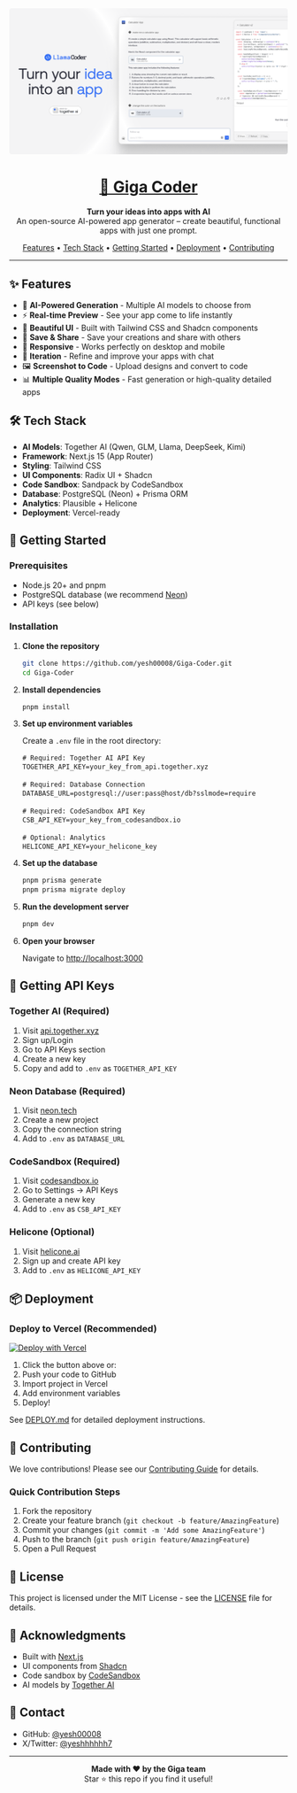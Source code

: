 <a href="https://www.gigacoder.io">
  <img alt="Giga Coder - AI App Generator" src="./public/og-image.png">
  <h1 align="center">🚀 Giga Coder</h1>
</a>

<p align="center">
  <strong>Turn your ideas into apps with AI</strong><br>
  An open-source AI-powered app generator – create beautiful, functional apps with just one prompt.
</p>

<p align="center">
  <a href="#features">Features</a> •
  <a href="#tech-stack">Tech Stack</a> •
  <a href="#getting-started">Getting Started</a> •
  <a href="#deployment">Deployment</a> •
  <a href="#contributing">Contributing</a>
</p>

---

## ✨ Features

- 🤖 **AI-Powered Generation** - Multiple AI models to choose from
- ⚡ **Real-time Preview** - See your app come to life instantly
- 🎨 **Beautiful UI** - Built with Tailwind CSS and Shadcn components
- 💾 **Save & Share** - Save your creations and share with others
- 📱 **Responsive** - Works perfectly on desktop and mobile
- 🔄 **Iteration** - Refine and improve your apps with chat
- 🖼️ **Screenshot to Code** - Upload designs and convert to code
- 📊 **Multiple Quality Modes** - Fast generation or high-quality detailed apps

## 🛠️ Tech Stack

- **AI Models**: Together AI (Qwen, GLM, Llama, DeepSeek, Kimi)
- **Framework**: Next.js 15 (App Router)
- **Styling**: Tailwind CSS
- **UI Components**: Radix UI + Shadcn
- **Code Sandbox**: Sandpack by CodeSandbox
- **Database**: PostgreSQL (Neon) + Prisma ORM
- **Analytics**: Plausible + Helicone
- **Deployment**: Vercel-ready

## 🚀 Getting Started

### Prerequisites

- Node.js 20+ and pnpm
- PostgreSQL database (we recommend [Neon](https://neon.tech))
- API keys (see below)

### Installation

1. **Clone the repository**
   ```bash
   git clone https://github.com/yesh00008/Giga-Coder.git
   cd Giga-Coder
   ```

2. **Install dependencies**
   ```bash
   pnpm install
   ```

3. **Set up environment variables**
   
   Create a `.env` file in the root directory:
   
   ```env
   # Required: Together AI API Key
   TOGETHER_API_KEY=your_key_from_api.together.xyz
   
   # Required: Database Connection
   DATABASE_URL=postgresql://user:pass@host/db?sslmode=require
   
   # Required: CodeSandbox API Key
   CSB_API_KEY=your_key_from_codesandbox.io
   
   # Optional: Analytics
   HELICONE_API_KEY=your_helicone_key
   ```

4. **Set up the database**
   ```bash
   pnpm prisma generate
   pnpm prisma migrate deploy
   ```

5. **Run the development server**
   ```bash
   pnpm dev
   ```

6. **Open your browser**
   
   Navigate to [http://localhost:3000](http://localhost:3000)

## 🔑 Getting API Keys

### Together AI (Required)
1. Visit [api.together.xyz](https://api.together.xyz)
2. Sign up/Login
3. Go to API Keys section
4. Create a new key
5. Copy and add to `.env` as `TOGETHER_API_KEY`

### Neon Database (Required)
1. Visit [neon.tech](https://neon.tech)
2. Create a new project
3. Copy the connection string
4. Add to `.env` as `DATABASE_URL`

### CodeSandbox (Required)
1. Visit [codesandbox.io](https://codesandbox.io)
2. Go to Settings → API Keys
3. Generate a new key
4. Add to `.env` as `CSB_API_KEY`

### Helicone (Optional)
1. Visit [helicone.ai](https://helicone.ai)
2. Sign up and create API key
3. Add to `.env` as `HELICONE_API_KEY`

## 📦 Deployment

### Deploy to Vercel (Recommended)

[![Deploy with Vercel](https://vercel.com/button)](https://vercel.com/new/clone?repository-url=https://github.com/yesh00008/Giga-Coder)

1. Click the button above or:
2. Push your code to GitHub
3. Import project in Vercel
4. Add environment variables
5. Deploy!

See [DEPLOY.md](./DEPLOY.md) for detailed deployment instructions.

## 🤝 Contributing

We love contributions! Please see our [Contributing Guide](./CONTRIBUTING.md) for details.

### Quick Contribution Steps

1. Fork the repository
2. Create your feature branch (`git checkout -b feature/AmazingFeature`)
3. Commit your changes (`git commit -m 'Add some AmazingFeature'`)
4. Push to the branch (`git push origin feature/AmazingFeature`)
5. Open a Pull Request

## 📝 License

This project is licensed under the MIT License - see the [LICENSE](LICENSE) file for details.

## 🙏 Acknowledgments

- Built with [Next.js](https://nextjs.org/)
- UI components from [Shadcn](https://ui.shadcn.com/)
- Code sandbox by [CodeSandbox](https://codesandbox.io/)
- AI models by [Together AI](https://www.together.ai/)

## 📧 Contact

- GitHub: [@yesh00008](https://github.com/yesh00008)
- X/Twitter: [@yeshhhhhh7](https://x.com/yeshhhhhh7)

---

<p align="center">
  <strong>Made with ❤️ by the Giga team</strong><br>
  Star ⭐ this repo if you find it useful!
</p>
